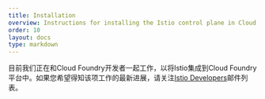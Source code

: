 ```yaml
---
title: Installation
overview: Instructions for installing the Istio control plane in Cloud Foundry.
order: 10
layout: docs
type: markdown
---
```


目前我们正在和Cloud Foundry开发者一起工作，以将Istio集成到Cloud Foundry平台中。如果您希望得知该项工作的最新进展，请关注[Istio Developers](https://groups.google.com/forum/#!forum/istio-dev)邮件列表。

